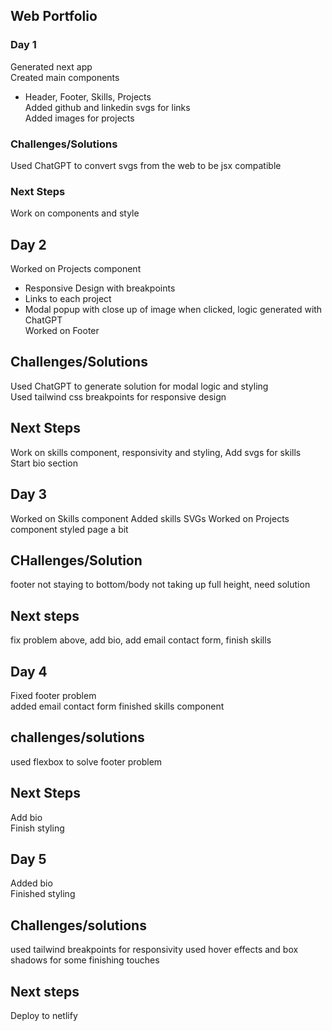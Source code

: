 ## Web Portfolio

### Day 1

Generated next app  
Created main components

- Header, Footer, Skills, Projects  
  Added github and linkedin svgs for links  
  Added images for projects

### Challenges/Solutions

Used ChatGPT to convert svgs from the web to be jsx compatible

### Next Steps

Work on components and style

## Day 2

Worked on Projects component

- Responsive Design with breakpoints
- Links to each project
- Modal popup with close up of image when clicked, logic generated with ChatGPT  
  Worked on Footer

## Challenges/Solutions

Used ChatGPT to generate solution for modal logic and styling  
Used tailwind css breakpoints for responsive design

## Next Steps

Work on skills component, responsivity and styling, Add svgs for skills  
Start bio section

## Day 3

Worked on Skills component
Added skills SVGs
Worked on Projects component
styled page a bit

## CHallenges/Solution

footer not staying to bottom/body not taking up full height, need solution

## Next steps

fix problem above, add bio, add email contact form, finish skills

## Day 4

Fixed footer problem  
added email contact form
finished skills component

## challenges/solutions

used flexbox to solve footer problem

## Next Steps

Add bio  
Finish styling

## Day 5

Added bio  
Finished styling

## Challenges/solutions

used tailwind breakpoints for responsivity
used hover effects and box shadows for some finishing touches

## Next steps

Deploy to netlify
